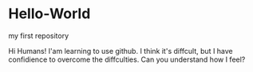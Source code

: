 # Hello-World
my first repository 

Hi Humans!
I'am learning to use github.
I think it's diffcult, but I have confidience to overcome the diffculties.
Can you understand how I feel?

